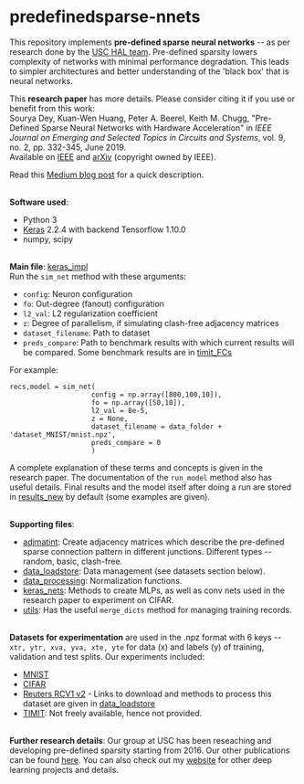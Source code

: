 # predefinedsparse-nnets

This repository implements **pre-defined sparse neural networks** -- as per research done by the [USC HAL team](https://hal.usc.edu/). Pre-defined sparsity lowers complexity of networks with minimal performance degradation. This leads to simpler architectures and better understanding of the 'black box' that is neural networks.

This **research paper** has more details. Please consider citing it if you use or benefit from this work:<br>
Sourya Dey, Kuan-Wen Huang, Peter A. Beerel, Keith M. Chugg, "Pre-Defined Sparse Neural Networks with Hardware Acceleration" in _IEEE Journal on Emerging and Selected Topics in Circuits and Systems_, vol. 9, no. 2, pp. 332-345, June 2019.<br>
Available on [IEEE](https://ieeexplore.ieee.org/document/8689061) and [arXiv](https://arxiv.org/abs/1812.01164) (copyright owned by IEEE).

Read this [Medium blog post](https://towardsdatascience.com/pre-defined-sparsity-for-reducing-complexity-in-neural-networks-55b0e85a1b54) for a quick description.

<br>**Software used**:
- Python 3
- [Keras](https://keras.io/) 2.2.4 with backend Tensorflow 1.10.0
- numpy, scipy

<br>**Main file**: [keras_impl](./keras_impl.py)
<br>Run the `sim_net` method with these arguments:
- `config`: Neuron configuration
- `fo`: Out-degree (fanout) configuration
- `l2_val`: L2 regularization coefficient
- `z`: Degree of parallelism, if simulating clash-free adjacency matrices
- `dataset_filename`: Path to dataset
- `preds_compare`: Path to benchmark results with which current results will be compared. Some benchmark results are in [timit_FCs](./timit_FCs/)

For example:
```
recs,model = sim_net(
                    config = np.array([800,100,10]),
                    fo = np.array([50,10]),
                    l2_val = 8e-5,
                    z = None,
                    dataset_filename = data_folder + 'dataset_MNIST/mnist.npz',
                    preds_compare = 0
                    )
```

A complete explanation of these terms and concepts is given in the research paper. The documentation of the `run_model` method also has useful details. Final results and the model itself after doing a run are stored in [results_new](./results_new/) by default (some examples are given).

<br>**Supporting files**:
- [adjmatint](./adjmatint.py): Create adjacency matrices which describe the pre-defined sparse connection pattern in different junctions. Different types -- random, basic, clash-free.
- [data_loadstore](./data_loadstore.py): Data management (see datasets section below).
- [data_processing](./data_processing.py): Normalization functions.
- [keras_nets](keras_nets.py): Methods to create MLPs, as well as conv nets used in the research paper to experiment on CIFAR.
- [utils](./utils.py): Has the useful `merge_dicts` method for managing training records.

<br>**Datasets for experimentation** are used in the .npz format with 6 keys -- `xtr, ytr, xva, yva, xte, yte` for data (x) and labels (y) of training, validation and test splits. Our experiments included:
- [MNIST](./dataset_MNIST/)
- [CIFAR](./dataset_CIFAR/)
- [Reuters RCV1 v2](./dataset_RCV1/) - Links to download and methods to process this dataset are given in [data_loadstore](./data_loadstore.py)
- [TIMIT](https://catalog.ldc.upenn.edu/LDC93S1): Not freely available, hence not provided.

<br>**Further research details**: Our group at USC has been reseaching and developing pre-defined sparsity starting from 2016. Our other publications can be found [here](https://hal.usc.edu/publications.html). You can also check out my [website](https://souryadey.github.io/) for other deep learning projects and details.
